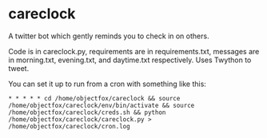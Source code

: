 # careclock
A twitter bot which gently reminds you to check in on others.

Code is in careclock.py, requirements are in requirements.txt, messages are in morning.txt, evening.txt, and daytime.txt respectively. Uses Twython to tweet.

You can set it up to run from a cron with something like this:

```
* * * * * cd /home/objectfox/careclock && source /home/objectfox/careclock/env/bin/activate && source /home/objectfox/careclock/creds.sh && python /home/objectfox/careclock/careclock.py > /home/objectfox/careclock/cron.log
```
